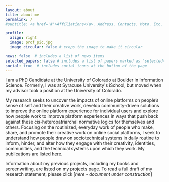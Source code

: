 ```yaml
---
layout: about
title: about me
permalink: /
#subtitle: <a href='#'>Affiliations</a>. Address. Contacts. Moto. Etc.

profile:
  align: right
  image: prof_pic.jpg
  image_circular: false # crops the image to make it circular

news: false  # includes a list of news items
selected_papers: false # includes a list of papers marked as "selected={true}"
social: true  # includes social icons at the bottom of the page
---
```


I am a PhD Candidate  at the University of Colorado at Boulder in Information Science. Formerly, I was at Syracuse University's iSchool, but moved when my advisor took a position at the University of Colorado.

My research seeks to uncover the impacts of online platforms on people’s sense of self and their creative work, develop community-driven solutions to improve the online platform experience for individual users and explore how people work to improve platform experiences in ways that push back against these cis-heteropatriarchal normative logics for themselves and others. Focusing on the routinized, everyday work of people who make, share, and promote their creative work on online social platforms, I seek to understand how people draw on sociotechnical systems in daily routine to inform, hinder, and alter how they engage with their creativity, identities, communities, and the technical systems upon which they work. My publications are listed [here](/publications/).

Information about my previous projects, including my books and screenwriting, are listed on my [projects](/projects) page. To read a full draft of my research statement, please click [*here - document under construction*]
